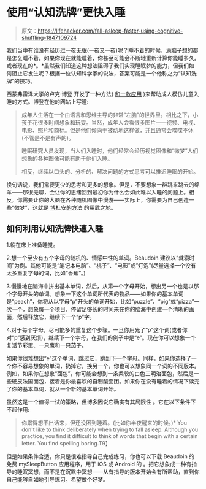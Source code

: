 # 使用“认知洗牌”更快入睡

> 原文：<https://lifehacker.com/fall-asleep-faster-using-cognitive-shuffling-1847109724>

我们当中有谁没有经历过一夜无眠(一夜又一夜)呢？睡不着的时候，满脑子想的都是怎么睡不着。如果你现在就能睡着，你甚至可能会不断地重新计算你能睡多久。或者现在的*。*虽然我们知道这种想法阻碍了我们实现睡眠梦的能力，但我们如何阻止它发生呢？根据一位认知科学家的说法，答案可能是一个他称之为“认知洗牌”的技巧。



西蒙弗雷泽大学的卢克·博登 开发了一种方法( [和一款应用](https://mysleepbutton.com/home/) )来帮助成人模仿儿童入睡的方式。博登在他的网站上写道:

> 成年人生活在一个由语言和思维主导的非常“左脑”的世界里。相比之下，小孩子花很多时间想象和玩耍。当然，成年人会看很多图片——视频、电视、电影、照片和商标。但是他们倾向于被动地这样做，并且通常会喋喋不休(不管是不是有声的)。
> 
> 睡眠研究人员发现，当人们入睡时，他们经常会经历视觉图像和“微梦”人们想象的各种图像可能有助于他们入睡。
> 
> 相反，继续以口头的、分析的、解决问题的方式思考可以推迟睡眠的开始。

换句话说，我们需要更少的思考和更多的想象。但是，不要想象一群跳来跳去的绵羊——那很无聊，会让你的思绪回到最初你为什么会如此难以入睡的问题上。相反，你需要让你的大脑在各种随机图像中漫游——实际上，你需要为自己创造一些“微梦”，这就是 [博杜安的方法](https://mysleepbutton.com/support/do-it-yourself-cognitive-shuffle-sdi/) 的用武之地。

## 如何利用认知洗牌快速入睡

1.躺在床上准备睡觉。

2.想一个至少有五个字母的随机的、情感中性的单词。Beaudoin 建议以“就寝时间”为例。其他可能是“笔记本电脑”、“桃子”、“电影”或“灯泡”(尽量选择一个没有太多重复字母的词，比如“香蕉”。)

3.慢慢地在脑海中拼出基本单词，然后，从第一个字母开始，想出另一个也是以那个字母开头的单词。想象一下这个单词所代表的物品——如果你的基本单词是“peach”，你将从以字母“p”开头的单词开始，比如“puzzle”、“pig”或“pizza”一次一个，想象每一个项目，停留足够长的时间来在你的脑海中创建一个清晰的画面，然后释放它，继续下一个“p”字。

4.对于每个字母，尽可能多的重复这个步骤。一旦你用光了“p”这个词(或者你对“p”感到厌烦)，继续下一个字母，在我们的例子中是“e”。现在你可以想象一个复活节彩蛋、一只鹰和一只茄子。

如果你很难想出“e”这个单词，跳过它，跳到下一个字母。同样，如果你选择了一个你不容易想象的单词，扔掉它，换另一个。你也可以想象同一个词的不同版本。例如，如果你在想象“面包”，你可能会想到一条柔软的白色三明治面包，然后是一些硬皮法国面包，接着是你最喜欢的自制酸面团。如果你在没有睡着的情况下读完了你的基本单词，就从一个新的基本单词开始。

虽然这是一个值得一试的策略，但博多因说它确实有其局限性 。它在以下条件下不起作用:

> 你累得想不出话来，但还没困到睡着。(比如你半夜醒来的时候。)*   You don't like to think deliberately when trying to fall asleep. Although you practice, you find it difficult to think of words that begin with a certain letter. You find spelling boring.T9】

但是如果条件合适，你只是很难指导自己完成练习，你也可以下载 Beaudoin 的免费 mySleepButton 应用程序，用于 iOS 或 Android 的 。把它想象成一种有指导的睡眠冥想，而不是在沉默中冥想——从有指导的版本开始会有所帮助，直到你自己能够自如地引导练习。希望做个好梦。